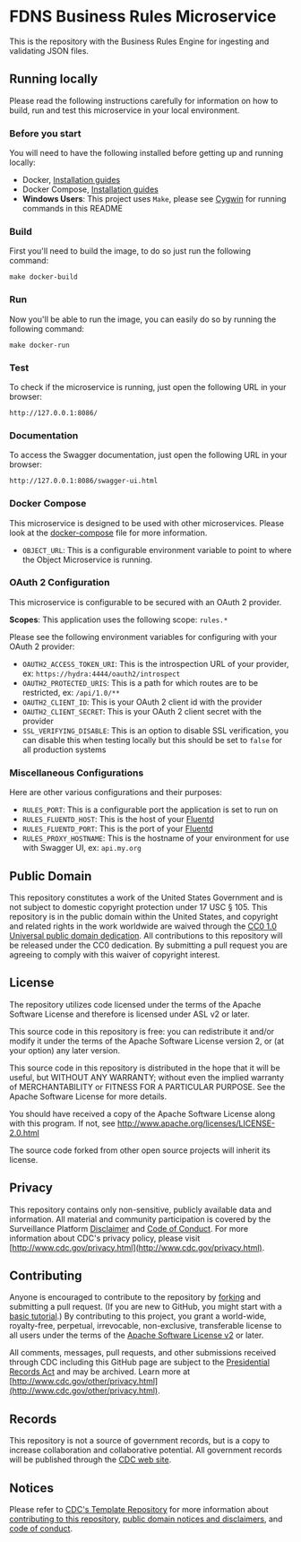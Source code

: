 # FDNS Business Rules Microservice
This is the repository with the Business Rules Engine for ingesting and validating JSON files.

## Running locally
Please read the following instructions carefully for information on how to build, run and test this microservice in your local environment.

### Before you start
You will need to have the following installed before getting up and running locally:

- Docker, [Installation guides](https://docs.docker.com/install/)
- Docker Compose, [Installation guides](https://docs.docker.com/compose/install/)
- **Windows Users**: This project uses `Make`, please see [Cygwin](http://www.cygwin.com/) for running commands in this README

### Build

First you'll need to build the image, to do so just run the following command:

```
make docker-build
```

### Run

Now you'll be able to run the image, you can easily do so by running the following command:

```
make docker-run
```

### Test

To check if the microservice is running, just open the following URL in your browser:

```
http://127.0.0.1:8086/
```

### Documentation

To access the Swagger documentation, just open the following URL in your browser:

```
http://127.0.0.1:8086/swagger-ui.html
```

### Docker Compose
This microservice is designed to be used with other microservices. Please look at the [docker-compose](./docker-compose.yml) file for more information.

* `OBJECT_URL`: This is a configurable environment variable to point to where the Object Microservice is running.

### OAuth 2 Configuration

This microservice is configurable to be secured with an OAuth 2 provider.

__Scopes__: This application uses the following scope: `rules.*`

Please see the following environment variables for configuring with your OAuth 2 provider:

* `OAUTH2_ACCESS_TOKEN_URI`: This is the introspection URL of your provider, ex: `https://hydra:4444/oauth2/introspect`
* `OAUTH2_PROTECTED_URIS`: This is a path for which routes are to be restricted, ex: `/api/1.0/**`
* `OAUTH2_CLIENT_ID`: This is your OAuth 2 client id with the provider
* `OAUTH2_CLIENT_SECRET`: This is your OAuth 2 client secret with the provider
* `SSL_VERIFYING_DISABLE`: This is an option to disable SSL verification, you can disable this when testing locally but this should be set to `false` for all production systems

### Miscellaneous Configurations

Here are other various configurations and their purposes:

* `RULES_PORT`: This is a configurable port the application is set to run on
* `RULES_FLUENTD_HOST`: This is the host of your [Fluentd](https://www.fluentd.org/)
* `RULES_FLUENTD_PORT`: This is the port of your [Fluentd](https://www.fluentd.org/)
* `RULES_PROXY_HOSTNAME`: This is the hostname of your environment for use with Swagger UI, ex: `api.my.org`

## Public Domain
This repository constitutes a work of the United States Government and is not
subject to domestic copyright protection under 17 USC § 105. This repository is in
the public domain within the United States, and copyright and related rights in
the work worldwide are waived through the [CC0 1.0 Universal public domain dedication](https://creativecommons.org/publicdomain/zero/1.0/).
All contributions to this repository will be released under the CC0 dedication. By
submitting a pull request you are agreeing to comply with this waiver of
copyright interest.

## License
The repository utilizes code licensed under the terms of the Apache Software
License and therefore is licensed under ASL v2 or later.

This source code in this repository is free: you can redistribute it and/or modify it under
the terms of the Apache Software License version 2, or (at your option) any
later version.

This source code in this repository is distributed in the hope that it will be useful, but WITHOUT ANY
WARRANTY; without even the implied warranty of MERCHANTABILITY or FITNESS FOR A
PARTICULAR PURPOSE. See the Apache Software License for more details.

You should have received a copy of the Apache Software License along with this
program. If not, see http://www.apache.org/licenses/LICENSE-2.0.html

The source code forked from other open source projects will inherit its license.


## Privacy
This repository contains only non-sensitive, publicly available data and
information. All material and community participation is covered by the
Surveillance Platform [Disclaimer](https://github.com/CDCgov/template/blob/master/DISCLAIMER.md)
and [Code of Conduct](https://github.com/CDCgov/template/blob/master/code-of-conduct.md).
For more information about CDC's privacy policy, please visit [http://www.cdc.gov/privacy.html](http://www.cdc.gov/privacy.html).

## Contributing
Anyone is encouraged to contribute to the repository by [forking](https://help.github.com/articles/fork-a-repo)
and submitting a pull request. (If you are new to GitHub, you might start with a
[basic tutorial](https://help.github.com/articles/set-up-git).) By contributing
to this project, you grant a world-wide, royalty-free, perpetual, irrevocable,
non-exclusive, transferable license to all users under the terms of the
[Apache Software License v2](http://www.apache.org/licenses/LICENSE-2.0.html) or
later.

All comments, messages, pull requests, and other submissions received through
CDC including this GitHub page are subject to the [Presidential Records Act](http://www.archives.gov/about/laws/presidential-records.html)
and may be archived. Learn more at [http://www.cdc.gov/other/privacy.html](http://www.cdc.gov/other/privacy.html).

## Records
This repository is not a source of government records, but is a copy to increase
collaboration and collaborative potential. All government records will be
published through the [CDC web site](http://www.cdc.gov).

## Notices
Please refer to [CDC's Template Repository](https://github.com/CDCgov/template)
for more information about [contributing to this repository](https://github.com/CDCgov/template/blob/master/CONTRIBUTING.md),
[public domain notices and disclaimers](https://github.com/CDCgov/template/blob/master/DISCLAIMER.md),
and [code of conduct](https://github.com/CDCgov/template/blob/master/code-of-conduct.md).
